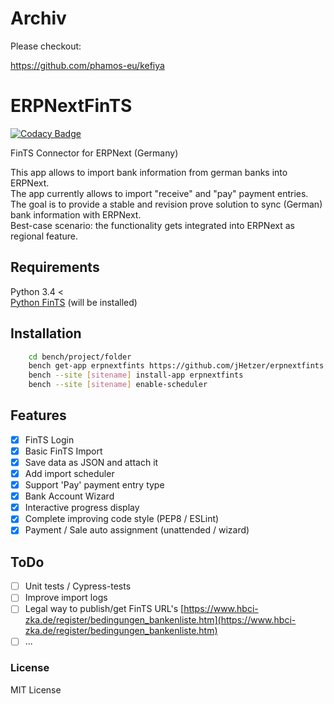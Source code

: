 # Archiv
Please checkout:

https://github.com/phamos-eu/kefiya

# ERPNextFinTS


[![Codacy Badge](https://api.codacy.com/project/badge/Grade/4160a988f6f245b78917af5b6a717915)](https://app.codacy.com/manual/jHetzer/erpnextfints?utm_source=github.com&utm_medium=referral&utm_content=jHetzer/erpnextfints&utm_campaign=Badge_Grade_Dashboard)

FinTS Connector for ERPNext (Germany)

This app allows to import bank information from german banks into ERPNext.\
The app currently allows to import "receive" and "pay" payment entries.
The goal is to provide a stable and revision prove solution to sync (German) bank information with ERPNext.\
Best-case scenario: the functionality gets integrated into ERPNext as regional feature.

## Requirements
Python 3.4 <\
[Python FinTS](https://github.com/raphaelm/python-fints) (will be installed)

## Installation
```bash
    cd bench/project/folder
    bench get-app erpnextfints https://github.com/jHetzer/erpnextfints
    bench --site [sitename] install-app erpnextfints
    bench --site [sitename] enable-scheduler   
```
## Features
-  [x] FinTS Login
-  [x] Basic FinTS Import
-  [x] Save data as JSON and attach it
-  [x] Add import scheduler
-  [x] Support 'Pay' payment entry type
-  [x] Bank Account Wizard
-  [x] Interactive progress display
-  [x] Complete improving code style (PEP8 / ESLint)
-  [x] Payment / Sale auto assignment (unattended / wizard)

## ToDo

-  [ ] Unit tests / Cypress-tests
-  [ ] Improve import logs
-  [ ] Legal way to publish/get FinTS URL's
[https://www.hbci-zka.de/register/bedingungen_bankenliste.htm](https://www.hbci-zka.de/register/bedingungen_bankenliste.htm)
-  [ ] ...

### License

MIT License
